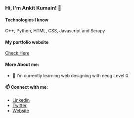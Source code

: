### Hi, I'm Ankit Kumain! 👋

#### Technologies I know
C++, Python, HTML, CSS, Javascript and Scrapy

#### My portfolio website
[Check Here](https://ankitkumain.netlify.app/)

#### More About me:

- 🌱 I’m currently learning web designing with neog Level 0.

#### 📫 Connect with me:  
* [Linkedin](https://www.linkedin.com/in/ankit-kumain-4124a21b3/)
* [Twitter](https://twitter.com/Ankit_k10)
* [Website](https://ankitkumain.netlify.app/)
